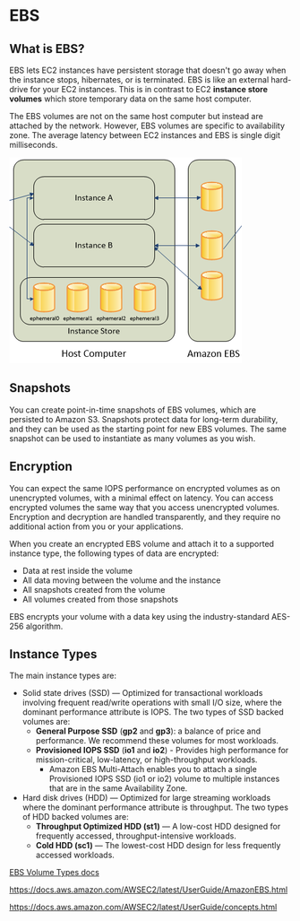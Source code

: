 # EBS

## What is EBS?

EBS lets EC2 instances have persistent storage that doesn't go away when the instance stops, hibernates, or is terminated. EBS is like an external hard-drive for your EC2 instances. This is in contrast to EC2 **instance store volumes** which store temporary data on the same host computer. 

The EBS volumes are not on the same host computer but instead are attached by the network. However, EBS volumes are specific to availability zone. The average latency between EC2 instances and EBS is single digit milliseconds.

![](./images/ec2-storage-partial.png)

## Snapshots

You can create point-in-time snapshots of EBS volumes, which are persisted to Amazon S3. Snapshots protect data for long-term durability, and they can be used as the starting point for new EBS volumes. The same snapshot can be used to instantiate as many volumes as you wish.

## Encryption

You can expect the same IOPS performance on encrypted volumes as on unencrypted volumes, with a minimal effect on latency. You can access encrypted volumes the same way that you access unencrypted volumes. Encryption and decryption are handled transparently, and they require no additional action from you or your applications.

When you create an encrypted EBS volume and attach it to a supported instance type, the following types of data are encrypted:

* Data at rest inside the volume
* All data moving between the volume and the instance
* All snapshots created from the volume
* All volumes created from those snapshots

EBS encrypts your volume with a data key using the industry-standard AES-256 algorithm.


## Instance Types

The main instance types are:

* Solid state drives (SSD) — Optimized for transactional workloads involving frequent read/write operations with small I/O size, where the dominant performance attribute is IOPS. The two types of SSD backed volumes are:
  * **General Purpose SSD** (**gp2** and **gp3**): a balance of price and performance. We recommend these volumes for most workloads.
  * **Provisioned IOPS SSD** (**io1** and **io2**) - Provides high performance for mission-critical, low-latency, or high-throughput workloads.
    * Amazon EBS Multi-Attach enables you to attach a single Provisioned IOPS SSD (io1 or io2) volume to multiple instances that are in the same Availability Zone.
* Hard disk drives (HDD) — Optimized for large streaming workloads where the dominant performance attribute is throughput. The two types of HDD backed volumes are:
  * **Throughput Optimized HDD (st1)**  — A low-cost HDD designed for frequently accessed, throughput-intensive workloads. 
  * **Cold HDD (sc1)** — The lowest-cost HDD design for less frequently accessed workloads.


[EBS Volume Types docs](https://docs.aws.amazon.com/AWSEC2/latest/UserGuide/ebs-volume-types.html)

https://docs.aws.amazon.com/AWSEC2/latest/UserGuide/AmazonEBS.html

https://docs.aws.amazon.com/AWSEC2/latest/UserGuide/concepts.html